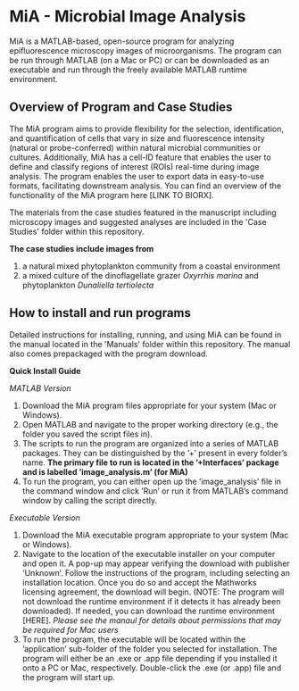 # MiA - Microbial Image Analysis
MiA is a MATLAB-based, open-source program for analyzing epifluorescence microscopy images of microorganisms. The program can be run through MATLAB (on a Mac or PC) or can be downloaded as an executable and run through the freely available MATLAB runtime environment.

## Overview of Program and Case Studies
The MiA program aims to provide flexibility for the selection, identification, and quantification of cells that vary in size and fluorescence intensity (natural or probe-conferred) within natural microbial communities or cultures. Additionally, MiA has a cell-ID feature that enables the user to define and classify regions of interest (ROIs) real-time during image analysis. The program enables the user to export data in easy-to-use formats, facilitating downstream analysis. You can find an overview of the functionality of the MiA program here [LINK TO BIORX]. 

The materials from the case studies featured in the manuscript including microscopy images and suggested analyses are included in the 'Case Studies' folder within this repository. 

**The case studies include images from**
1) a natural mixed phytoplankton community from a coastal environment
2) a mixed culture of the dinoflagellate grazer *Oxyrrhis marina* and phytoplankton *Dunaliella tertiolecta* 

## How to install and run programs
Detailed instructions for installing, running, and using MiA can be found in the manual located in the 'Manuals' folder within this repository. The manual also comes prepackaged with the program download.

**Quick Install Guide**

*MATLAB Version*
1. Download the MiA program files appropriate for your system (Mac or Windows).
2. Open MATLAB and navigate to the proper working directory (e.g., the folder you saved the script files in).
3. The scripts to run the program are organized into a series of MATLAB packages. They can be distinguished by the ’+’ present in every folder’s name. **The primary file to run is located in the ’+Interfaces’ package and is labelled ’image_analysis.m’ (for MiA)**
4. To run the program, you can either open up the ’image_analysis’ file in the command window and click ’Run’ or run it from MATLAB’s command window by calling the script directly.

*Executable Version*
1. Download the MiA executable program appropriate to your system (Mac or Windows). 
2. Navigate to the location of the executable installer on your computer and open it. A pop-up may appear verifying the download with publisher ’Unknown’. Follow the instructions of the program, including selecting an installation location. Once you do so and accept the Mathworks licensing agreement, the download will begin. (NOTE: The program will not download the runtime environment if it detects it has already been downloaded). If needed, you can download the runtime environment [HERE]. *Please see the manaul for details about permissions that may be required for Mac users*
3. To run the program, the executable will be located within the ’application’ sub-folder of the folder you selected for installation. The program will either be an .exe or .app file depending if you installed it onto a PC or Mac, respectively. Double-click the .exe (or .app) file and the program will start up. 

